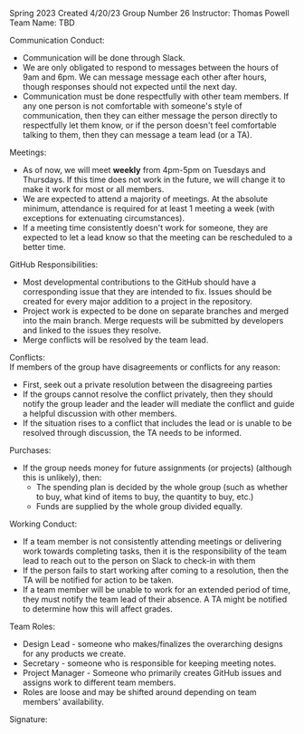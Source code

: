 Spring 2023
Created 4/20/23
Group Number 26
Instructor: Thomas Powell
Team Name: TBD

Communication Conduct:
- Communication will be done through Slack.
- We are only obligated to respond to messages between the hours of 9am and 6pm. We can message message each other after hours, though responses should not expected until the next day.
- Communication must be done respectfully with other team members. If any one person is not comfortable with someone's style of communication, then they can either message the person directly to respectfully let them know, or if the person doesn't feel comfortable talking to them, then they can message a team lead (or a TA).

Meetings:
- As of now, we will meet **weekly** from 4pm-5pm on Tuesdays and Thursdays. If this time does not work in the future, we will change it to make it work for most or all members.
- We are expected to attend a majority of meetings. At the absolute minimum, attendance is required for at least 1 meeting a week (with exceptions for extenuating circumstances). 
- If a meeting time consistently doesn't work for someone, they are expected to let a lead know so that the meeting can be rescheduled to a better time. 

GitHub Responsibilities:
- Most developmental contributions to the GitHub should have a corresponding issue that they are intended to fix. Issues should be created for every major addition to a project in the repository. 
- Project work is expected to be done on separate branches and merged into the main branch. Merge requests will be submitted by developers and linked to the issues they resolve. 
- Merge conflicts will be resolved by the team lead. 

Conflicts:  
If members of the group have disagreements or conflicts for any reason:  
- First, seek out a private resolution between the disagreeing parties 
- If the groups cannot resolve the conflict privately, then they should notify the group leader and the leader will mediate the conflict and guide a helpful discussion with other members. 
- If the situation rises to a conflict that includes the lead or is unable to be resolved through discussion, the TA needs to be informed. 

Purchases:
- If the group needs money for future assignments (or projects) (although this is unlikely), then:  
	- The spending plan is decided by the whole group (such as whether to buy, what kind of items to buy, the quantity to buy, etc.)  
	- Funds are supplied by the whole group divided equally. 

Working Conduct:
- If a team member is not consistently attending meetings or delivering work towards completing tasks, then it is the responsibility of the team lead to reach out to the person on Slack to check-in with them
- If the person fails to start working after coming to a resolution, then the TA will be notified for action to be taken. 
- If a team member will be unable to work for an extended period of time, they must notify the team lead of their absence. A TA might be notified to determine how this will affect grades. 

Team Roles:
- Design Lead - someone who makes/finalizes the overarching designs for any products we create.
- Secretary - someone who is responsible for keeping meeting notes.
- Project Manager - Someone who primarily creates GitHub issues and assigns work to different team members.
- Roles are loose and may be shifted around depending on team members' availability. 

Signature:
